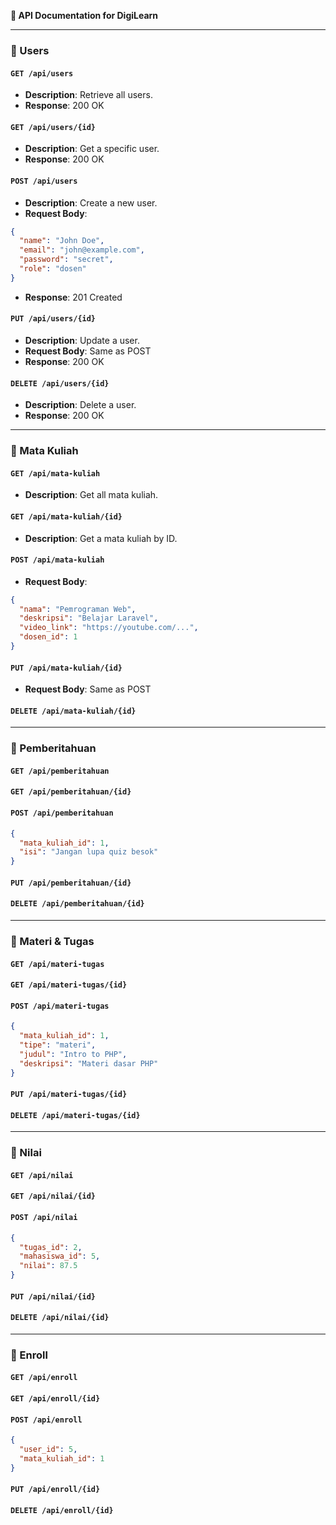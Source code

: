 **📘 API Documentation for DigiLearn**

---

### 🔹 Users

#### `GET /api/users`

* **Description**: Retrieve all users.
* **Response**: 200 OK

#### `GET /api/users/{id}`

* **Description**: Get a specific user.
* **Response**: 200 OK

#### `POST /api/users`

* **Description**: Create a new user.
* **Request Body**:

```json
{
  "name": "John Doe",
  "email": "john@example.com",
  "password": "secret",
  "role": "dosen"
}
```

* **Response**: 201 Created

#### `PUT /api/users/{id}`

* **Description**: Update a user.
* **Request Body**: Same as POST
* **Response**: 200 OK

#### `DELETE /api/users/{id}`

* **Description**: Delete a user.
* **Response**: 200 OK

---

### 🔹 Mata Kuliah

#### `GET /api/mata-kuliah`

* **Description**: Get all mata kuliah.

#### `GET /api/mata-kuliah/{id}`

* **Description**: Get a mata kuliah by ID.

#### `POST /api/mata-kuliah`

* **Request Body**:

```json
{
  "nama": "Pemrograman Web",
  "deskripsi": "Belajar Laravel",
  "video_link": "https://youtube.com/...",
  "dosen_id": 1
}
```

#### `PUT /api/mata-kuliah/{id}`

* **Request Body**: Same as POST

#### `DELETE /api/mata-kuliah/{id}`

---

### 🔹 Pemberitahuan

#### `GET /api/pemberitahuan`

#### `GET /api/pemberitahuan/{id}`

#### `POST /api/pemberitahuan`

```json
{
  "mata_kuliah_id": 1,
  "isi": "Jangan lupa quiz besok"
}
```

#### `PUT /api/pemberitahuan/{id}`

#### `DELETE /api/pemberitahuan/{id}`

---

### 🔹 Materi & Tugas

#### `GET /api/materi-tugas`

#### `GET /api/materi-tugas/{id}`

#### `POST /api/materi-tugas`

```json
{
  "mata_kuliah_id": 1,
  "tipe": "materi",
  "judul": "Intro to PHP",
  "deskripsi": "Materi dasar PHP"
}
```

#### `PUT /api/materi-tugas/{id}`

#### `DELETE /api/materi-tugas/{id}`

---

### 🔹 Nilai

#### `GET /api/nilai`

#### `GET /api/nilai/{id}`

#### `POST /api/nilai`

```json
{
  "tugas_id": 2,
  "mahasiswa_id": 5,
  "nilai": 87.5
}
```

#### `PUT /api/nilai/{id}`

#### `DELETE /api/nilai/{id}`

---

### 🔹 Enroll

#### `GET /api/enroll`

#### `GET /api/enroll/{id}`

#### `POST /api/enroll`

```json
{
  "user_id": 5,
  "mata_kuliah_id": 1
}
```

#### `PUT /api/enroll/{id}`

#### `DELETE /api/enroll/{id}`
